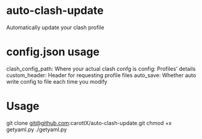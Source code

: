 # auto-clash-update
Automatically update your clash profile

# config.json usage
clash_config_path: Where your actual clash confg is
config: Profiles' details
custom_header: Header for requesting profile files
auto_save: Whether auto write config to file each time you modify

# Usage

git clone git@github.com:carottX/auto-clash-update.git
chmod +x getyaml.py
./getyaml.py
